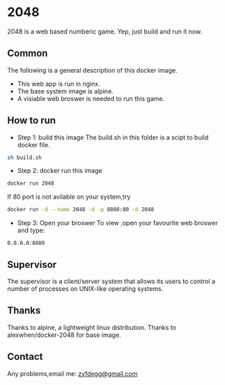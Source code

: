 # 2048
2048 is a web based numberic game. Yep, just build and run it now.

## Common
The following is a general description of this docker image.
 * This web app is run in nginx.
 * The base system image is alpine.
 * A visiable web broswer is needed to run this game.

## How to run

* Step 1: build this image
 The build.sh in this folder is a scipt to build docker file.

 ```sh
 sh build.sh
 ```

* Step 2: docker run this image

```sh
docker run 2048
```
 If 80 port is not avilable on your system,try

```sh
docker run -d --name 2048 -d -p 8080:80 -d 2048
```

* Step 3: Open your broswer
 To view ,open your favourite web broswer and type:

```
0.0.0.0:8080
```

## Supervisor
The supervisor is a client/server system that allows its users to 
control a number of processes on UNIX-like operating systems.

## Thanks
Thanks to alpine, a lightweight linux distribution. 
Thanks to alexwhen/docker-2048 for base image.

## Contact
Any problems,email me: zyfdegg@gmail.com

